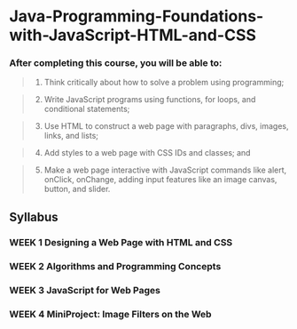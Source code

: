 # Java-Programming-Foundations-with-JavaScript-HTML-and-CSS

### After completing this course, you will be able to:

>1. Think critically about how to solve a problem using programming;


> 2. Write JavaScript programs using functions, for loops, and conditional statements;

> 3. Use HTML to construct a web page with paragraphs, divs, images, links, and lists;


> 4. Add styles to a web page with CSS IDs and classes; and

> 5. Make a web page interactive with JavaScript commands like alert, onClick, onChange, adding input features like an image canvas, button, and slider.


## Syllabus

### WEEK 1 Designing a Web Page with HTML and CSS


### WEEK 2 Algorithms and Programming Concepts


### WEEK 3 JavaScript for Web Pages


### WEEK 4 MiniProject: Image Filters on the Web